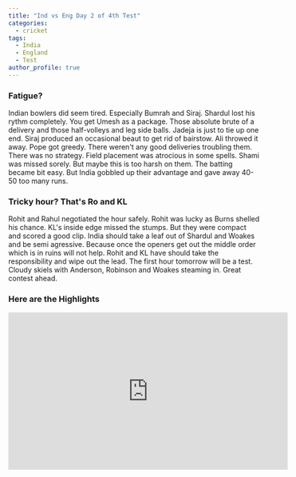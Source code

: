 ```yaml
---
title: "Ind vs Eng Day 2 of 4th Test"
categories:
  - cricket
tags:
  - India
  - England
  - Test
author_profile: true
---
```


### Fatigue?
Indian bowlers did seem tired. Especially Bumrah and Siraj. Shardul lost his rythm completely. You get Umesh as a package. Those absolute brute of a delivery and those half-volleys and leg side balls. Jadeja is just to tie up one end. Siraj produced an occasional beaut to get rid of bairstow. Ali throwed it away. Pope got greedy. There weren't any good deliveries troubling them. There was no strategy. Field placement was atrocious in some spells. Shami was missed sorely. But maybe this is too harsh on them. The batting became bit easy. But India gobbled up their advantage and gave away 40-50 too many runs. 

### Tricky hour? That's Ro and KL
Rohit and Rahul negotiated the hour safely. Rohit was lucky as Burns shelled his chance. KL's inside edge missed the stumps. But they were compact and scored a good clip. India should take a leaf out of Shardul and Woakes and be semi agressive. Because once the openers get out the middle order which is in ruins will not help. Rohit and KL have should take the responsibility and wipe out the lead. The first hour tomorrow will be a test. Cloudy skiels with Anderson, Robinson and Woakes steaming in. Great contest ahead. 

### Here are the Highlights
<iframe width="560" height="315" src="https://www.youtube-nocookie.com/embed/2NUMNNwc4r4" title="YouTube video player" frameborder="0" allow="accelerometer; autoplay; clipboard-write; encrypted-media; gyroscope; picture-in-picture" allowfullscreen></iframe>

